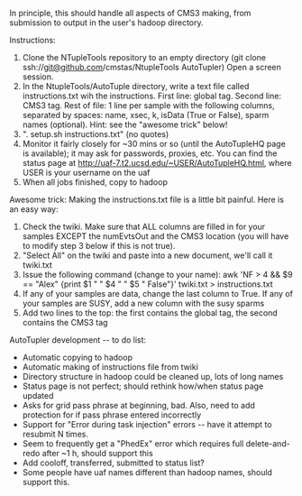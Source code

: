 In principle, this should handle all aspects of CMS3 making, from submission to output in the user's hadoop directory.

Instructions:
  1. Clone the NTupleTools repository to an empty directory (git clone ssh://git@github.com/cmstas/NtupleTools AutoTupler)  Open a screen session. 
  2. In the NtupleTools/AutoTuple directory, write a text file called instructions.txt wih the instructions.  First line: global tag.  Second line: CMS3 tag.  Rest of file: 1 line per sample with the following columns, separated by spaces: name, xsec, k, isData (True or False), sparm names (optional).  Hint: see the "awesome trick" below!
  3. ". setup.sh instructions.txt" (no quotes)
  4. Monitor it fairly closely for ~30 mins or so (until the AutoTupleHQ page is available); it may ask for passwords, proxies, etc.  You can find the status page at http://uaf-7.t2.ucsd.edu/~USER/AutoTupleHQ.html, where USER is your username on the uaf
  5. When all jobs finished, copy to hadoop

Awesome trick: Making the instructions.txt file is a little bit painful.  Here is an easy way:
  1. Check the twiki.  Make sure that ALL columns are filled in for your samples EXCEPT the numEvtsOut and the CMS3 location (you will have to modify step 3 below if this is not true).
  2. "Select All" on the twiki and paste into a new document, we'll call it twiki.txt
  3. Issue the following command (change to your name): awk 'NF > 4 && $9 == "Alex" {print $1 " " $4 " " $5 " False"}' twiki.txt > instructions.txt
  4. If any of your samples are data, change the last column to True.  If any of your samples are SUSY, add a new column with the susy sparms
  5. Add two lines to the top: the first contains the global tag, the second contains the CMS3 tag

AutoTupler development -- to do list:
  - Automatic copying to hadoop
  - Automatic making of instructions file from twiki
  - Directory structure in hadoop could be cleaned up, lots of long names
  - Status page is not perfect; should rethink how/when status page updated
  - Asks for grid pass phrase at beginning, bad.  Also, need to add protection for if pass phrase entered incorrectly
  - Support for "Error during task injection" errors -- have it attempt to resubmit N times. 
  - Seem to frequently get a "PhedEx" error which requires full delete-and-redo after ~1 h, should support this
  - Add cooloff, transferred, submitted to status list?
  - Some people have uaf names different than hadoop names, should support this.  

